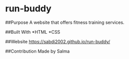 # run-buddy
##Purpose
A website that offers fitness training services.

##Built With 
*HTML
*CSS

##Website 
https://sabdi2002.github.io/run-buddy/

##Contribution 
Made by Salma 
